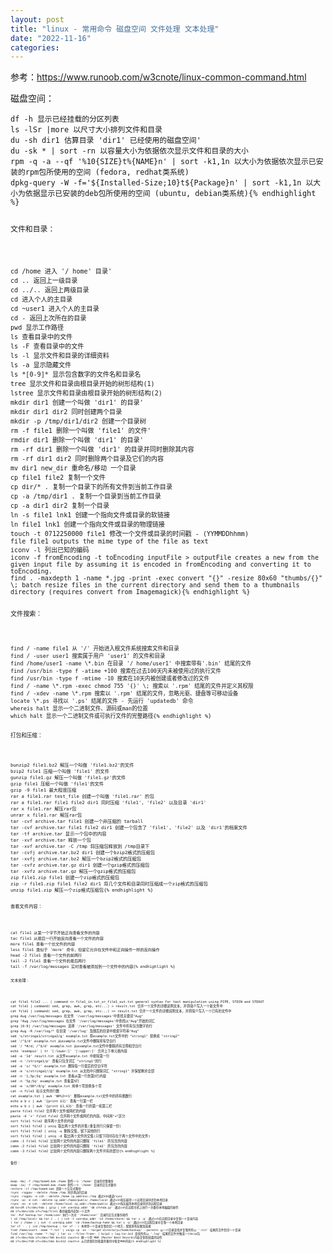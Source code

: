 ```yaml
---
layout: post
title: "linux - 常用命令 磁盘空间 文件处理 文本处理"
date: "2022-11-16"
categories: 
---
```

<p>参考：<a href="https://www.runoob.com/w3cnote/linux-common-command.html">https://www.runoob.com/w3cnote/linux-common-command.html</a></p>

<p>磁盘空间：</p>

<pre>
<code>df -h 显示已经挂载的分区列表
ls -lSr |more 以尺寸大小排列文件和目录
du -sh dir1 估算目录 &#39;dir1&#39; 已经使用的磁盘空间&#39;
du -sk * | sort -rn 以容量大小为依据依次显示文件和目录的大小
rpm -q -a --qf &#39;%10{SIZE}t%{NAME}n&#39; | sort -k1,1n 以大小为依据依次显示已安装的rpm包所使用的空间 (fedora, redhat类系统)
dpkg-query -W -f=&#39;${Installed-Size;10}t${Package}n&#39; | sort -k1,1n 以大小为依据显示已安装的deb包所使用的空间 (ubuntu, debian类系统){% endhighlight %}

<p>文件和目录：</p>

<pre>
<code>cd /home 进入 &#39;/ home&#39; 目录&#39;
cd .. 返回上一级目录
cd ../.. 返回上两级目录
cd 进入个人的主目录
cd ~user1 进入个人的主目录
cd - 返回上次所在的目录
pwd 显示工作路径
ls 查看目录中的文件
ls -F 查看目录中的文件
ls -l 显示文件和目录的详细资料
ls -a 显示隐藏文件
ls *[0-9]* 显示包含数字的文件名和目录名
tree 显示文件和目录由根目录开始的树形结构(1)
lstree 显示文件和目录由根目录开始的树形结构(2)
mkdir dir1 创建一个叫做 &#39;dir1&#39; 的目录&#39;
mkdir dir1 dir2 同时创建两个目录
mkdir -p /tmp/dir1/dir2 创建一个目录树
rm -f file1 删除一个叫做 &#39;file1&#39; 的文件&#39;
rmdir dir1 删除一个叫做 &#39;dir1&#39; 的目录&#39;
rm -rf dir1 删除一个叫做 &#39;dir1&#39; 的目录并同时删除其内容
rm -rf dir1 dir2 同时删除两个目录及它们的内容
mv dir1 new_dir 重命名/移动 一个目录
cp file1 file2 复制一个文件
cp dir/* . 复制一个目录下的所有文件到当前工作目录
cp -a /tmp/dir1 . 复制一个目录到当前工作目录
cp -a dir1 dir2 复制一个目录
ln -s file1 lnk1 创建一个指向文件或目录的软链接
ln file1 lnk1 创建一个指向文件或目录的物理链接
touch -t 0712250000 file1 修改一个文件或目录的时间戳 - (YYMMDDhhmm)
file file1 outputs the mime type of the file as text
iconv -l 列出已知的编码
iconv -f fromEncoding -t toEncoding inputFile &gt; outputFile creates a new from the given input file by assuming it is encoded in fromEncoding and converting it to toEncoding.
find . -maxdepth 1 -name *.jpg -print -exec convert &quot;{}&quot; -resize 80x60 &quot;thumbs/{}&quot; \; batch resize files in the current directory and send them to a thumbnails directory (requires convert from Imagemagick){% endhighlight %}

<p>文件搜索：</p>

<pre>
<code>find / -name file1 从 &#39;/&#39; 开始进入根文件系统搜索文件和目录
find / -user user1 搜索属于用户 &#39;user1&#39; 的文件和目录
find /home/user1 -name \*.bin 在目录 &#39;/ home/user1&#39; 中搜索带有&#39;.bin&#39; 结尾的文件
find /usr/bin -type f -atime +100 搜索在过去100天内未被使用过的执行文件
find /usr/bin -type f -mtime -10 搜索在10天内被创建或者修改过的文件
find / -name \*.rpm -exec chmod 755 &#39;{}&#39; \; 搜索以 &#39;.rpm&#39; 结尾的文件并定义其权限
find / -xdev -name \*.rpm 搜索以 &#39;.rpm&#39; 结尾的文件，忽略光驱、捷盘等可移动设备
locate \*.ps 寻找以 &#39;.ps&#39; 结尾的文件 - 先运行 &#39;updatedb&#39; 命令
whereis halt 显示一个二进制文件、源码或man的位置
which halt 显示一个二进制文件或可执行文件的完整路径{% endhighlight %}

<p>打包和压缩：</p>

<pre>
<code>bunzip2 file1.bz2 解压一个叫做 &#39;file1.bz2&#39;的文件
bzip2 file1 压缩一个叫做 &#39;file1&#39; 的文件
gunzip file1.gz 解压一个叫做 &#39;file1.gz&#39;的文件
gzip file1 压缩一个叫做 &#39;file1&#39;的文件
gzip -9 file1 最大程度压缩
rar a file1.rar test_file 创建一个叫做 &#39;file1.rar&#39; 的包
rar a file1.rar file1 file2 dir1 同时压缩 &#39;file1&#39;, &#39;file2&#39; 以及目录 &#39;dir1&#39;
rar x file1.rar 解压rar包
unrar x file1.rar 解压rar包
tar -cvf archive.tar file1 创建一个非压缩的 tarball
tar -cvf archive.tar file1 file2 dir1 创建一个包含了 &#39;file1&#39;, &#39;file2&#39; 以及 &#39;dir1&#39;的档案文件
tar -tf archive.tar 显示一个包中的内容
tar -xvf archive.tar 释放一个包
tar -xvf archive.tar -C /tmp 将压缩包释放到 /tmp目录下
tar -cvfj archive.tar.bz2 dir1 创建一个bzip2格式的压缩包
tar -xvfj archive.tar.bz2 解压一个bzip2格式的压缩包
tar -cvfz archive.tar.gz dir1 创建一个gzip格式的压缩包
tar -xvfz archive.tar.gz 解压一个gzip格式的压缩包
zip file1.zip file1 创建一个zip格式的压缩包
zip -r file1.zip file1 file2 dir1 将几个文件和目录同时压缩成一个zip格式的压缩包
unzip file1.zip 解压一个zip格式压缩包{% endhighlight %}

<p>查看文件内容：</p>

<pre>
<code>cat file1 从第一个字节开始正向查看文件的内容
tac file1 从最后一行开始反向查看一个文件的内容
more file1 查看一个长文件的内容
less file1 类似于 &#39;more&#39; 命令，但是它允许在文件中和正向操作一样的反向操作
head -2 file1 查看一个文件的前两行
tail -2 file1 查看一个文件的最后两行
tail -f /var/log/messages 实时查看被添加到一个文件中的内容{% endhighlight %}

<p>文本处理：</p>

<pre>
<code>cat file1 file2 ... | command &lt;&gt; file1_in.txt_or_file1_out.txt general syntax for text manipulation using PIPE, STDIN and STDOUT
cat file1 | command( sed, grep, awk, grep, etc...) &gt; result.txt 合并一个文件的详细说明文本，并将简介写入一个新文件中
cat file1 | command( sed, grep, awk, grep, etc...) &gt;&gt; result.txt 合并一个文件的详细说明文本，并将简介写入一个已有的文件中
grep Aug /var/log/messages 在文件 &#39;/var/log/messages&#39;中查找关键词&quot;Aug&quot;
grep ^Aug /var/log/messages 在文件 &#39;/var/log/messages&#39;中查找以&quot;Aug&quot;开始的词汇
grep [0-9] /var/log/messages 选择 &#39;/var/log/messages&#39; 文件中所有包含数字的行
grep Aug -R /var/log/* 在目录 &#39;/var/log&#39; 及随后的目录中搜索字符串&quot;Aug&quot;
sed &#39;s/stringa1/stringa2/g&#39; example.txt 将example.txt文件中的 &quot;string1&quot; 替换成 &quot;string2&quot;
sed &#39;/^$/d&#39; example.txt 从example.txt文件中删除所有空白行
sed &#39;/ *#/d; /^$/d&#39; example.txt 从example.txt文件中删除所有注释和空白行
echo &#39;esempio&#39; | tr &#39;[:lower:]&#39; &#39;[:upper:]&#39; 合并上下单元格内容
sed -e &#39;1d&#39; result.txt 从文件example.txt 中排除第一行
sed -n &#39;/stringa1/p&#39; 查看只包含词汇 &quot;string1&quot;的行
sed -e &#39;s/ *$//&#39; example.txt 删除每一行最后的空白字符
sed -e &#39;s/stringa1//g&#39; example.txt 从文档中只删除词汇 &quot;string1&quot; 并保留剩余全部
sed -n &#39;1,5p;5q&#39; example.txt 查看从第一行到第5行内容
sed -n &#39;5p;5q&#39; example.txt 查看第5行
sed -e &#39;s/00*/0/g&#39; example.txt 用单个零替换多个零
cat -n file1 标示文件的行数
cat example.txt | awk &#39;NR%2==1&#39; 删除example.txt文件中的所有偶数行
echo a b c | awk &#39;{print $1}&#39; 查看一行第一栏
echo a b c | awk &#39;{print $1,$3}&#39; 查看一行的第一和第三栏
paste file1 file2 合并两个文件或两栏的内容
paste -d &#39;+&#39; file1 file2 合并两个文件或两栏的内容，中间用&quot;+&quot;区分
sort file1 file2 排序两个文件的内容
sort file1 file2 | uniq 取出两个文件的并集(重复的行只保留一份)
sort file1 file2 | uniq -u 删除交集，留下其他的行
sort file1 file2 | uniq -d 取出两个文件的交集(只留下同时存在于两个文件中的文件)
comm -1 file1 file2 比较两个文件的内容只删除 &#39;file1&#39; 所包含的内容
comm -2 file1 file2 比较两个文件的内容只删除 &#39;file2&#39; 所包含的内容
comm -3 file1 file2 比较两个文件的内容只删除两个文件共有的部分{% endhighlight %}

<p>备份：</p>

<pre>
<code>dump -0aj -f /tmp/home0.bak /home 制作一个 &#39;/home&#39; 目录的完整备份
dump -1aj -f /tmp/home0.bak /home 制作一个 &#39;/home&#39; 目录的交互式备份
restore -if /tmp/home0.bak 还原一个交互式备份
rsync -rogpav --delete /home /tmp 同步两边的目录
rsync -rogpav -e ssh --delete /home ip_address:/tmp 通过SSH通道rsync
rsync -az -e ssh --delete ip_addr:/home/public /home/local 通过ssh和压缩将一个远程目录同步到本地目录
rsync -az -e ssh --delete /home/local ip_addr:/home/public 通过ssh和压缩将本地目录同步到远程目录
dd bs=1M if=/dev/hda | gzip | ssh user@ip_addr &#39;dd of=hda.gz&#39; 通过ssh在远程主机上执行一次备份本地磁盘的操作
dd if=/dev/sda of=/tmp/file1 备份磁盘内容到一个文件
tar -Puf backup.tar /home/user 执行一次对 &#39;/home/user&#39; 目录的交互式备份操作
( cd /tmp/local/ &amp;&amp; tar c . ) | ssh -C user@ip_addr &#39;cd /home/share/ &amp;&amp; tar x -p&#39; 通过ssh在远程目录中复制一个目录内容
( tar c /home ) | ssh -C user@ip_addr &#39;cd /home/backup-home &amp;&amp; tar x -p&#39; 通过ssh在远程目录中复制一个本地目录
tar cf - . | (cd /tmp/backup ; tar xf - ) 本地将一个目录复制到另一个地方，保留原有权限及链接
find /home/user1 -name &#39;*.txt&#39; | xargs cp -av --target-directory=/home/backup/ --parents 从一个目录查找并复制所有以 &#39;.txt&#39; 结尾的文件到另一个目录
find /var/log -name &#39;*.log&#39; | tar cv --files-from=- | bzip2 &gt; log.tar.bz2 查找所有以 &#39;.log&#39; 结尾的文件并做成一个bzip包
dd if=/dev/hda of=/dev/fd0 bs=512 count=1 做一个将 MBR (Master Boot Record)内容复制到软盘的动作
dd if=/dev/fd0 of=/dev/hda bs=512 count=1 从已经保存到软盘的备份中恢复MBR内容{% endhighlight %}

<p>&nbsp;</p>

